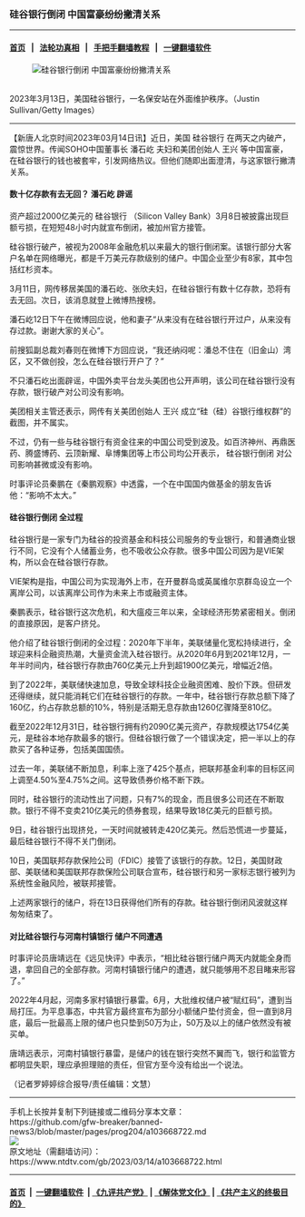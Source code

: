 ### 硅谷银行倒闭 中国富豪纷纷撇清关系
------------------------

#### [首页](https://github.com/gfw-breaker/banned-news3/blob/master/README.md) &nbsp;&nbsp;|&nbsp;&nbsp; [法轮功真相](https://github.com/begood0513/basic/blob/master/README.md)  &nbsp;&nbsp;|&nbsp;&nbsp; [手把手翻墙教程](https://github.com/gfw-breaker/guides/wiki)  &nbsp;&nbsp;|&nbsp;&nbsp; [一键翻墙软件](https://github.com/gfw-breaker/nogfw/blob/master/README.md)  



<div><div class="featured_image">
 <figure>
  <img alt="硅谷银行倒闭 中国富豪纷纷撇清关系" src="https://i.ntdtv.com/assets/uploads/2023/03/id103668734-GettyImages-1473274811-800x450.jpg"/>
 </figure><br/>
 <span class="caption">
  2023年3月13日，美国硅谷银行，一名保安站在外面维护秩序。（Justin Sullivan/Getty Images）
 </span>
</div>
</div><hr/>


<div><div class="post_content" itemprop="articleBody">
 <p>
  【新唐人北京时间2023年03月14日讯】近日，美国
  <ok href="https://www.ntdtv.com/gb/硅谷银行.htm">
   硅谷银行
  </ok>
  在两天之内破产，震惊世界。传闻SOHO中国董事长
  <ok href="https://www.ntdtv.com/gb/潘石屹.htm">
   潘石屹
  </ok>
  夫妇和美团创始人
  <ok href="https://www.ntdtv.com/gb/王兴.htm">
   王兴
  </ok>
  等中国富豪，在硅谷银行的钱也被套牢，引发网络热议。但他们随即出面澄清，与这家银行撇清关系。
 </p>
 <h4>
  数十亿存款有去无回？
  <ok href="https://www.ntdtv.com/gb/潘石屹.htm">
   潘石屹
  </ok>
  辟谣
 </h4>
 <p>
  资产超过2000亿美元的
  <ok href="https://www.ntdtv.com/gb/硅谷银行.htm">
   硅谷银行
  </ok>
  （Silicon Valley Bank）3月8日被披露出现巨额亏损，在短短48小时内就宣布倒闭，被加州官方接管。
 </p>
 <p>
  硅谷银行破产，被视为2008年金融危机以来最大的银行倒闭案。该银行部分大客户名单在网络曝光，都是千万美元存款级别的储户。中国企业至少有8家，其中包括红杉资本。
 </p>
 <p>
  3月11日，网传移居美国的潘石屹、张欣夫妇，在硅谷银行有数十亿存款，恐将有去无回。次日，该消息就登上微博热搜榜。
 </p>
 <p>
  潘石屹12日下午在微博回应说，他和妻子“从来没有在硅谷银行开过户，从来没有存过款。谢谢大家的关心”。
 </p>
 <p>
  前搜狐副总裁刘春则在微博下方回应说，“我还纳闷呢：潘总不住在（旧金山）湾区，又不做创投，怎么在硅谷银行开户了？”
 </p>
 <p>
  不只潘石屹出面辟谣，中国外卖平台龙头美团也公开声明，该公司在硅谷银行没有存款，银行破产对公司没有影响。
 </p>
 <p>
  美团相关主管还表示，网传有关美团创始人
  <ok href="https://www.ntdtv.com/gb/王兴.htm">
   王兴
  </ok>
  成立“硅（硅）谷银行维权群”的截图，并不属实。
 </p>
 <p>
  不过，仍有一些与硅谷银行有资金往来的中国公司受到波及。如百济神州、再鼎医药、腾盛博药、云顶新耀、阜博集团等上市公司均公开表示，
  <ok href="https://www.ntdtv.com/gb/硅谷银行倒闭.htm">
   硅谷银行倒闭
  </ok>
  对公司影响甚微或没有影响。
 </p>
 <p>
  时事评论员秦鹏在《秦鹏观察》中透露，一个在中国国内做基金的朋友告诉他：“影响不太大。”
 </p>
 <h4>
  <ok href="https://www.ntdtv.com/gb/硅谷银行倒闭.htm">
   硅谷银行倒闭
  </ok>
  全过程
 </h4>
 <p>
  硅谷银行是一家专门为硅谷的投资基金和科技公司服务的专业银行，和普通商业银行不同，它没有个人储蓄业务，也不吸收公众存款。很多中国公司因为是VIE架构，所以会在硅谷银行存款。
 </p>
 <p>
  VIE架构是指，中国公司为实现海外上市，在开曼群岛或英属维尔京群岛设立一个离岸公司，以该离岸公司作为未来上市或融资主体。
 </p>
 <p>
  秦鹏表示，硅谷银行这次危机，和大瘟疫三年以来，全球经济形势紧密相关。倒闭的直接原因，是客户挤兑。
 </p>
 <p>
  他介绍了硅谷银行倒闭的全过程：2020年下半年，美联储量化宽松持续进行，全球迎来科企融资热潮，大量资金流入硅谷银行。从2020年6月到2021年12月，一年半时间内，硅谷银行存款由760亿美元上升到超1900亿美元，增幅近2倍。
 </p>
 <p>
  到了2022年，美联储快速加息，导致全球科技企业融资困难、股价下跌。但研发还得继续，就只能消耗它们在硅谷银行的存款。一年中，硅谷银行存款总额下降了160亿，约占存款总额的10%，特别是活期无息存款由1260亿骤降至810亿。
 </p>
 <p>
  截至2022年12月31日，硅谷银行拥有约2090亿美元资产，存款规模达1754亿美元，是硅谷本地存款最多的银行。但硅谷银行做了一个错误决定，把一半以上的存款买了各种证券，包括美国国债。
 </p>
 <p>
  过去一年，美联储不断加息，利率上涨了425个基点，把联邦基金利率的目标区间上调至4.50%至4.75%之间。这导致债券价格不断下跌。
 </p>
 <p>
  同时，硅谷银行的流动性出了问题，只有7%的现金，而且很多公司还在不断取款。银行不得不变卖210亿美元的债券套现，结果导致18亿美元的巨额亏损。
 </p>
 <p>
  9日，硅谷银行出现挤兑，一天时间就被转走420亿美元。然后恐慌进一步蔓延，最后硅谷银行不得不关门倒闭。
 </p>
 <p>
  10日，美国联邦存款保险公司（FDIC）接管了该银行的存款。12日，美国财政部、美联储和美国联邦存款保险公司联合宣布，硅谷银行和另一家标志银行被列为系统性金融风险，被联邦接管。
 </p>
 <p>
  上述两家银行的储户，将在13日获得他们所有的存款。硅谷银行倒闭风波就这样匆匆结束了。
 </p>
 <h4>
  对比硅谷银行与河南村镇银行 储户不同遭遇
 </h4>
 <p>
  时事评论员唐靖远在《远见快评》中表示，“相比硅谷银行储户两天内就能全身而退，拿回自己的全部存款。河南村镇银行储户的遭遇，就只能够用不忍目睹来形容了。”
 </p>
 <p>
  2022年4月起，河南多家村镇银行暴雷。6月，大批维权储户被“赋红码”，遭到当局打压。为平息事态，中共官方最终宣布为部分小额储户垫付资金，但一直到8月底，最后一批最高上限的储户也只垫到50万为止，50万及以上的储户依然没有被买单。
 </p>
 <p>
  唐靖远表示，河南村镇银行暴雷，是储户的钱在银行突然不翼而飞，银行和监管方都明显失职，理应承担理赔的责任，但官方至今没有给出一个说法。
 </p>
 <p>
  （记者罗婷婷综合报导/责任编辑：文慧）
 </p>
 <div class="single_ad">
 </div>
</div>
</div>
<hr/>
手机上长按并复制下列链接或二维码分享本文章：<br/>
https://github.com/gfw-breaker/banned-news3/blob/master/pages/prog204/a103668722.md <br/>
<a href='https://github.com/gfw-breaker/banned-news3/blob/master/pages/prog204/a103668722.md'><img src='https://github.com/gfw-breaker/banned-news3/blob/master/pages/prog204/a103668722.md.png'/></a> <br/>
原文地址（需翻墙访问）：https://www.ntdtv.com/gb/2023/03/14/a103668722.html


------------------------
#### [首页](https://github.com/gfw-breaker/banned-news3/blob/master/README.md) &nbsp;|&nbsp; [一键翻墙软件](https://github.com/gfw-breaker/nogfw/blob/master/README.md) &nbsp;| [《九评共产党》](https://github.com/gfw-breaker/9ping.md/blob/master/README.md#九评之一评共产党是什么) | [《解体党文化》](https://github.com/gfw-breaker/jtdwh.md/blob/master/README.md) | [《共产主义的终极目的》](https://github.com/gfw-breaker/gczydzjmd.md/blob/master/README.md)


<img src='http://gfw-breaker.win/banned-news3/pages/prog204/a103668722.md' width='0px' height='0px'/>